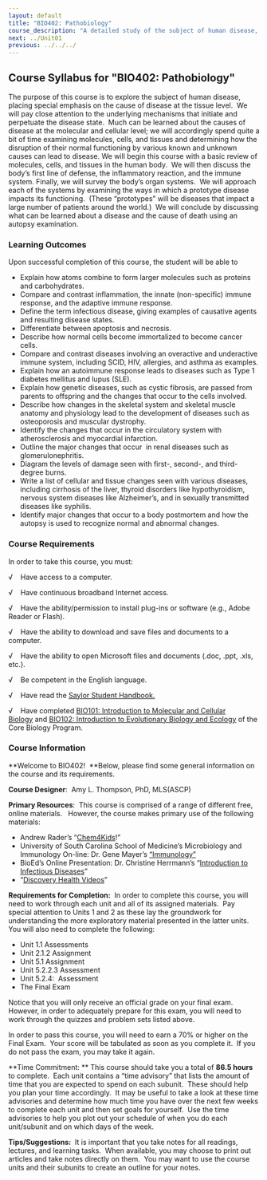 ```yaml
---
layout: default
title: "BIO402: Pathobiology"
course_description: "A detailed study of the subject of human disease, placing special emphasis on the cause of disease at the tissue level. Focuses on what happens at the molecular and cellular level during inflammation and the immune response, infectious disease, and diseases of the immune system and body systems."
next: ../Unit01
previous: ../../../
---
```

Course Syllabus for "BIO402: Pathobiology"
------------------------------------------

The purpose of this course is to explore the subject of human disease,
placing special emphasis on the cause of disease at the tissue level. 
We will pay close attention to the underlying mechanisms that initiate
and perpetuate the disease state.  Much can be learned about the causes
of disease at the molecular and cellular level; we will accordingly
spend quite a bit of time examining molecules, cells, and tissues and
determining how the disruption of their normal functioning by various
known and unknown causes can lead to disease. We will begin this course
with a basic review of molecules, cells, and tissues in the human body. 
We will then discuss the body’s first line of defense, the inflammatory
reaction, and the immune system. Finally, we will survey the body’s
organ systems.  We will approach each of the systems by examining the
ways in which a prototype disease impacts its functioning.  (These
“prototypes” will be diseases that impact a large number of patients
around the world.)  We will conclude by discussing what can be learned
about a disease and the cause of death using an autopsy examination.

### Learning Outcomes

Upon successful completion of this course, the student will be able to  
  

-   Explain how atoms combine to form larger molecules such as proteins
    and carbohydrates.
-   Compare and contrast inflammation, the innate (non-specific) immune
    response, and the adaptive immune response.
-   Define the term infectious disease, giving examples of causative
    agents and resulting disease states.
-   Differentiate between apoptosis and necrosis.
-   Describe how normal cells become immortalized to become cancer
    cells.
-   Compare and contrast diseases involving an overactive and
    underactive immune system, including SCID, HIV, allergies, and
    asthma as examples.
-   Explain how an autoimmune response leads to diseases such as Type 1
    diabetes mellitus and lupus (SLE).
-   Explain how genetic diseases, such as cystic fibrosis, are passed
    from parents to offspring and the changes that occur to the cells
    involved.
-   Describe how changes in the skeletal system and skeletal muscle
    anatomy and physiology lead to the development of diseases such as
    osteoporosis and muscular dystrophy.
-   Identify the changes that occur in the circulatory system with
    atherosclerosis and myocardial infarction.
-   Outline the major changes that occur  in renal diseases such as
    glomerulonephritis.
-   Diagram the levels of damage seen with first-, second-, and
    third-degree burns.
-   Write a list of cellular and tissue changes seen with various
    diseases, including cirrhosis of the liver, thyroid disorders like
    hypothyroidism, nervous system diseases like Alzheimer’s, and in
    sexually transmitted diseases like syphilis.
-   Identify major changes that occur to a body postmortem and how the
    autopsy is used to recognize normal and abnormal changes.

### Course Requirements

In order to take this course, you must:  
  
 √    Have access to a computer.  
  
 √    Have continuous broadband Internet access.  
  
 √    Have the ability/permission to install plug-ins or software (e.g.,
Adobe Reader or Flash).  
  
 √    Have the ability to download and save files and documents to a
computer.  
  
 √    Have the ability to open Microsoft files and documents (.doc,
.ppt, .xls, etc.).  
  
 √    Be competent in the English language.

√    Have read the [Saylor Student
Handbook.](http://www.saylor.org/site/wp-content/uploads/2012/05/Saylor-StudentHandbook.pdf)

√    Have completed [BIO101: Introduction to Molecular and Cellular
Biology](http://www.saylor.org/courses/bio101a/) and [BIO102:
Introduction to Evolutionary Biology and
Ecology](http://www.saylor.org/courses/bio102/) of the Core Biology
Program.

### Course Information

**Welcome to BIO402!  **Below, please find some general information on
the course and its requirements.

**Course Designer**:  Amy L. Thompson, PhD, MLS(ASCP)

**Primary Resources**:  This course is comprised of a range of different
free, online materials.   However, the course makes primary use of the
following materials:

-   Andrew Rader’s “[Chem4Kids](http://www.chem4kids.com/)!”
-   University of South Carolina School of Medicine’s Microbiology and
    Immunology On-line: Dr. Gene Mayer’s
    [“Immunology”](http://pathmicro.med.sc.edu/bowers/immune%20cells.htm)
-   BioEd’s Online Presentation: Dr. Christine Herrmann’s “[Introduction
    to Infectious
    Diseases](http://www.bioedonline.org/presentations/index.cfm#presentation1)”
-   “[Discovery Health Videos](http://health.discovery.com/videos/)”

**Requirements for Completion:**  In order to complete this course, you
will need to work through each unit and all of its assigned materials. 
Pay special attention to Units 1 and 2 as these lay the groundwork for
understanding the more exploratory material presented in the latter
units.  You will also need to complete the following:

-   Unit 1.1 Assessments
-   Unit 2.1.2 Assignment
-   Unit 5.1 Assignment
-   Unit 5.2.2.3 Assessment
-   Unit 5.2.4:  Assessment
-   The Final Exam

Notice that you will only receive an official grade on your final exam. 
However, in order to adequately prepare for this exam, you will need to
work through the quizzes and problem sets listed above.

In order to pass this course, you will need to earn a 70% or higher on
the Final Exam.  Your score will be tabulated as soon as you complete
it.  If you do not pass the exam, you may take it again.

**Time Commitment: ** This course should take you a total of **86.5
hours** to complete.  Each unit contains a “time advisory” that lists
the amount of time that you are expected to spend on each subunit. 
These should help you plan your time accordingly.  It may be useful to
take a look at these time advisories and determine how much time you
have over the next few weeks to complete each unit and then set goals
for yourself.  Use the time advisories to help you plot out your
schedule of when you do each unit/subunit and on which days of the
week. 

**Tips/Suggestions:**  It is important that you take notes for all
readings, lectures, and learning tasks.  When available, you may choose
to print out articles and take notes directly on them.  You may want to
use the course units and their subunits to create an outline for your
notes.  
